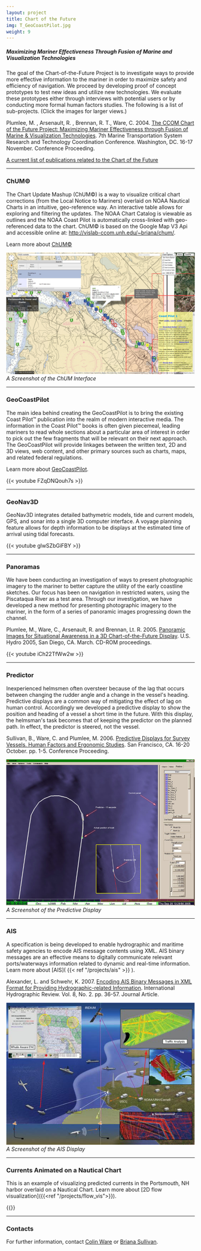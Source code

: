 ```yaml
---
layout: project
title: Chart of the Future
img: T_GeoCoastPilot.jpg
weight: 9
---
```


##### _Maximizing Mariner Effectiveness Through Fusion of Marine and Visualization Technologies_

The goal of the Chart-of-the-Future Project is to investigate ways to provide more effective information to the mariner in order to maximize safety and efficiency of navigation. We proceed by developing proof of concept prototypes to test new ideas and utilize new technologies. We evaluate these prototypes either through interviews with potential users or by conducting more formal human factors studies. The following is a list of sub-projects. (Click the images for larger views.)

Plumlee, M. , Arsenault, R. , Brennan, R. T., Ware, C. 2004. [The CCOM Chart of the Future Project: Maximizing Mariner Effectiveness through Fusion of Marine & Visualization Technologies](http://ccom.unh.edu/publications/Plumlee_04_MTSR_CCOM_chart-of-the-future.pdf). 7th Marine Transportation System Research and Technology Coordination Conference. Washington, DC. 16-17 November. Conference Proceeding.

[A current list of publications related to the Chart of the Future](http://ccom.unh.edu/theme/chart-future)

---

### ChUM©

The Chart Update Mashup (ChUM©) is a way to visualize critical chart corrections (from the Local Notice to Mariners) overlaid on NOAA Nautical Charts in an intuitive, geo-reference way. An interactive table allows for exploring and filtering the updates. The NOAA Chart Catalog is viewable as outlines and the NOAA Coast Pilot is automatically cross-linked with geo-referenced data to the chart. ChUM© is based on the Google Map V3 Api and accessible online at: http://vislab-ccom.unh.edu/~briana/chum/.

Learn more about [ChUM©](http://brianaccomresearch.blogspot.com/2012/06/local-notice-to-mariners-web-based.html)

![ChUM Preview](NTM_Google_Mashup.jpg)
_A Screenshot of the ChUM Interface_

---

### GeoCoastPilot

The main idea behind creating the GeoCoastPilot is to bring the existing Coast Pilot™ publication into the realm of modern interactive media. The information in the Coast Pilot™ books is often given piecemeal, leading mariners to read whole sections about a particular area of interest in order to pick out the few fragments that will be relevant on their next approach. The GeoCoastPilot will provide linkages between the written text, 2D and 3D views, web content, and other primary sources such as charts, maps, and related federal regulations.

Learn more about [GeoCoastPilot](https://ccom.unh.edu/vislab/projects/geocoastpilot.html).

{{< youtube FZqDNQouh7s >}}

---

### GeoNav3D

GeoNav3D integrates detailed bathymetric models, tide and current models, GPS, and sonar into a single 3D computer interface. A voyage planning feature allows for depth information to be displays at the estimated time of arrival using tidal forecasts.

{{< youtube glwSZbGiFBY >}}

---

### Panoramas

We have been conducting an investigation of ways to present photographic imagery to the mariner to better capture the utility of the early coastline sketches. Our focus has been on navigation in restricted waters, using the Piscataqua River as a test area. Through our investigation, we have developed a new method for presenting photographic imagery to the mariner, in the form of a series of panoramic images progressing down the channel.

Plumlee, M., Ware, C., Arsenault, R. and Brennan, Lt. R. 2005. [Panoramic Images for Situational Awareness in a 3D Chart-of-the-Future Display](http://ccom.unh.edu/publications/Sullivan_2006_HFES_Predictive_displays.pdf). U.S. Hydro 2005, San Diego, CA. March. CD-ROM proceedings.

{{< youtube iCh22TfWw2w >}}

---

### Predictor

Inexperienced helmsmen often oversteer because of the lag that occurs between changing the rudder angle and a change in the vessel's heading. Predictive displays are a common way of mitigating the effect of lag on human control. Accordingly we developed a predictive display to show the position and heading of a vessel a short time in the future. With this display, the helmsman's task becomes that of keeping the predictor on the planned path. In effect, the predictor is steered, not the vessel.

Sullivan, B., Ware, C. and Plumlee, M. 2006. [Predictive Displays for Survey Vessels. Human Factors and Ergonomic Studies](http://ccom.unh.edu/publications/Sullivan_2006_HFES_Predictive_displays.pdf). San Francisco, CA. 16-20 October. pp. 1-5. Conference Proceeding.

![Predictive Display](Predictive_display.jpg)
_A Screenshot of the Predictive Display_

---

### AIS

A specification is being developed to enable hydrographic and maritime safety agencies to encode AIS message contents using XML. AIS binary messages are an effective means to digitally communicate relevant ports/waterways information related to dynamic and real-time information. Learn more about [AIS]( {{< ref "/projects/ais" >}} ).

Alexander, L. and Schwehr, K. 2007. [Encoding AIS Binary Messages in XML Format for Providing Hydrographic-related Information](http://ccom.unh.edu/publications/Schwehr_07_IHR_Encoding_AIS_Binary_Messages_in_XML.pdf). International Hydrographic Review. Vol. 8, No. 2. pp. 36-57. Journal Article.

![AIS Coastguard](AIS_coastguard.jpg)  
_A Screenshot of the AIS Display_

---

### Currents Animated on a Nautical Chart

This is an example of visualizing predicted currents in the Portsmouth, NH harbor overlaid on a Nautical Chart. Learn more about [2D flow visualization]({{<ref "/projects/flow_vis">}}).

{{<youtube dAc4ovzV5yQ>}}

---

### Contacts

For further information, contact [Colin Ware](mailto:cware@ccom.unh.edu) or [Briana Sullivan](mailto:briana@ccom.unh.edu).